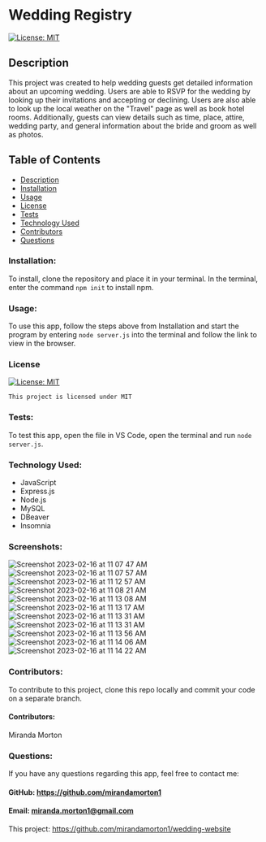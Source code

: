 # Wedding Registry

[![License: MIT](https://img.shields.io/badge/License-MIT-yellow.svg)](https://opensource.org/licenses/MIT)
  
  ## Description
  This project was created to help wedding guests get detailed information about an upcoming wedding. Users are able to RSVP for the wedding by looking up their invitations and accepting or declining. Users are also able to look up the local weather on the "Travel" page as well as book hotel rooms. Additionally, guests can view details such as time, place, attire, wedding party, and general information about the bride and groom as well as photos.  
  

  ## Table of Contents
  * [Description](#description)
  * [Installation](#installation)
  * [Usage](#usage)
  * [License](#license)
  * [Tests](#test)
  * [Technology Used](#technology-used)
  * [Contributors](#contributors)
  * [Questions](#questions)

  ### Installation:
  To install, clone the repository and place it in your terminal. In the terminal, enter the command `npm init` to install npm. 
  ### Usage:
  To use this app, follow the steps above from Installation and start the program by entering `node server.js` into the terminal and follow the link to view in the browser. 
  ### License

  
[![License: MIT](https://img.shields.io/badge/License-MIT-yellow.svg)](https://opensource.org/licenses/MIT)
  
  
`This project is licensed under MIT`
  ### Tests:
  To test this app, open the file in VS Code, open the terminal and run `node server.js`. 
  ### Technology Used:
  - JavaScript
  - Express.js
  - Node.js
  - MySQL
  - DBeaver
  - Insomnia
  
  ### Screenshots:
  ![Screenshot 2023-02-16 at 11 07 47 AM](https://user-images.githubusercontent.com/107001559/219424256-ab5f1e0d-f40f-48fe-8bd3-8b7c4d242f26.png)
  ![Screenshot 2023-02-16 at 11 07 57 AM](https://user-images.githubusercontent.com/107001559/219424283-bfaf08e0-179b-4014-81b9-b0f09187fd70.png)
  ![Screenshot 2023-02-16 at 11 12 57 AM](https://user-images.githubusercontent.com/107001559/219424359-557754a1-370a-4845-a056-9e298367fe8c.png)
  ![Screenshot 2023-02-16 at 11 08 21 AM](https://user-images.githubusercontent.com/107001559/219424397-c17b3702-7916-481b-9b68-f99cdd61f12d.png) 
  ![Screenshot 2023-02-16 at 11 13 08 AM](https://user-images.githubusercontent.com/107001559/219424430-b4d27211-f6bd-44ff-a700-11a852126564.png)
  ![Screenshot 2023-02-16 at 11 13 17 AM](https://user-images.githubusercontent.com/107001559/219424491-85e49099-e6ce-44f7-89fb-dbfcdbed942c.png)
  ![Screenshot 2023-02-16 at 11 13 31 AM](https://user-images.githubusercontent.com/107001559/219424511-c9339a6a-2182-46c2-91bf-69079c4369f0.png)
  ![Screenshot 2023-02-16 at 11 13 31 AM](https://user-images.githubusercontent.com/107001559/219424535-cd230f98-1560-4a23-aaa1-0ac232a5e3ec.png)
  ![Screenshot 2023-02-16 at 11 13 56 AM](https://user-images.githubusercontent.com/107001559/219424561-834e5f39-9795-43ec-a338-7f5f61d93483.png)
  ![Screenshot 2023-02-16 at 11 14 06 AM](https://user-images.githubusercontent.com/107001559/219424587-08381cb4-a2a8-4e33-a006-2f3a95f28cbf.png)
  ![Screenshot 2023-02-16 at 11 14 22 AM](https://user-images.githubusercontent.com/107001559/219424744-c2eed1d7-abf8-4f0e-9135-eea72875207f.png)



  
  ### Contributors: 
  To contribute to this project, clone this repo locally and commit your code on a separate branch. 
  #### Contributors:
  Miranda Morton
  ### Questions:
  If you have any questions regarding this app, feel free to contact me: 
  #### GitHub: https://github.com/mirandamorton1   
  #### Email: miranda.morton1@gmail.com
  This project: https://github.com/mirandamorton1/wedding-website
